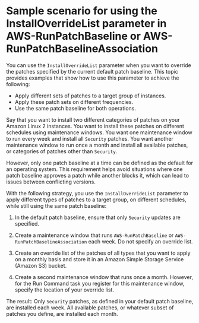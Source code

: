 # Sample scenario for using the InstallOverrideList parameter in AWS\-RunPatchBaseline or AWS\-RunPatchBaselineAssociation<a name="override-list-scenario"></a>

You can use the `InstallOverrideList` parameter when you want to override the patches specified by the current default patch baseline\. This topic provides examples that show how to use this parameter to achieve the following:
+ Apply different sets of patches to a target group of instances\.
+ Apply these patch sets on different frequencies\.
+ Use the same patch baseline for both operations\.

Say that you want to install two different categories of patches on your Amazon Linux 2 instances\. You want to install these patches on different schedules using maintenance windows\. You want one maintenance window to run every week and install all `Security` patches\. You want another maintenance window to run once a month and install all available patches, or categories of patches other than `Security`\. 

However, only one patch baseline at a time can be defined as the default for an operating system\. This requirement helps avoid situations where one patch baseline approves a patch while another blocks it, which can lead to issues between conflicting versions\.

With the following strategy, you use the `InstallOverrideList` parameter to apply different types of patches to a target group, on different schedules, while still using the same patch baseline:

1. In the default patch baseline, ensure that only `Security` updates are specified\.

1. Create a maintenance window that runs `AWS-RunPatchBaseline` or `AWS-RunPatchBaselineAssociation` each week\. Do not specify an override list\.

1. Create an override list of the patches of all types that you want to apply on a monthly basis and store it in an Amazon Simple Storage Service \(Amazon S3\) bucket\. 

1. Create a second maintenance window that runs once a month\. However, for the Run Command task you register for this maintenance window, specify the location of your override list\.

The result: Only `Security` patches, as defined in your default patch baseline, are installed each week\. All available patches, or whatever subset of patches you define, are installed each month\.